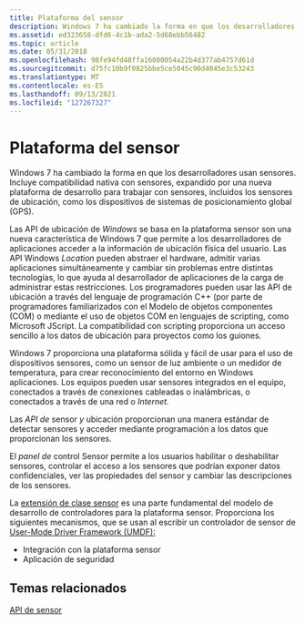 ```yaml
---
title: Plataforma del sensor
description: Windows 7 ha cambiado la forma en que los desarrolladores usan sensores.
ms.assetid: ed323658-dfd6-4c1b-ada2-5d68ebb56482
ms.topic: article
ms.date: 05/31/2018
ms.openlocfilehash: 98fe94fd48ffa16080054a22b4d377ab4757d61d
ms.sourcegitcommit: d75fc10b9f0825bbe5ce5045c90d4045e3c53243
ms.translationtype: MT
ms.contentlocale: es-ES
ms.lasthandoff: 09/13/2021
ms.locfileid: "127267327"
---
```

# <a name="sensor-platform"></a>Plataforma del sensor

Windows 7 ha cambiado la forma en que los desarrolladores usan sensores. Incluye compatibilidad nativa con sensores, expandido por una nueva plataforma de desarrollo para trabajar con sensores, incluidos los sensores de ubicación, como los dispositivos de sistemas de posicionamiento global (GPS).

Las API de ubicación de *Windows* se basa en la plataforma sensor son una nueva característica de Windows 7 que permite a los desarrolladores de aplicaciones acceder a la información de ubicación física del usuario. Las API Windows *Location* pueden abstraer el hardware, admitir varias aplicaciones simultáneamente y cambiar sin problemas entre distintas tecnologías, lo que ayuda al desarrollador de aplicaciones de la carga de administrar estas restricciones. Los programadores pueden usar las API de ubicación a través del lenguaje de programación C++ (por parte de programadores familiarizados con el Modelo de objetos componentes (COM) o mediante el uso de objetos COM en lenguajes de scripting, como Microsoft JScript. La compatibilidad con scripting proporciona un acceso sencillo a los datos de ubicación para proyectos como los guiones.

Windows 7 proporciona una plataforma sólida y fácil de usar para el uso de dispositivos sensores, como un sensor de luz ambiente o un medidor de temperatura, para crear reconocimiento del entorno en Windows aplicaciones. Los equipos pueden usar sensores integrados en el equipo, conectados a través de conexiones cableadas o inalámbricas, o conectados a través de una red o *Internet.*

Las *API de* sensor *y* ubicación proporcionan una manera estándar de detectar sensores y acceder mediante programación a los datos que proporcionan los sensores.

El *panel de* control Sensor permite a los usuarios habilitar o deshabilitar sensores, controlar el acceso a los sensores que podrían exponer datos confidenciales, ver las propiedades del sensor y cambiar las descripciones de los sensores.

La [extensión de clase sensor](/windows-hardware/drivers/sensors/about-the-sensor-class-extension) es una parte fundamental del modelo de desarrollo de controladores para la plataforma sensor. Proporciona los siguientes mecanismos, que se usan al escribir un controlador de sensor de [User-Mode Driver Framework (UMDF):](https://developer.microsoft.com/windows/hardware)

-   Integración con la plataforma sensor
-   Aplicación de seguridad

## <a name="related-topics"></a>Temas relacionados

<dl> <dt>

[API de sensor](../sensorsapi/portal.md)
</dt> <dt>